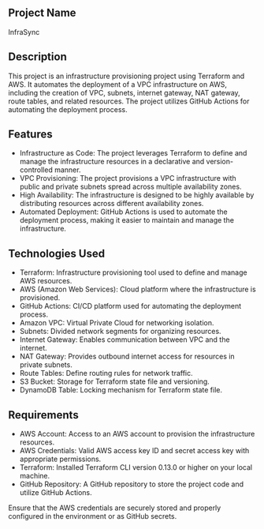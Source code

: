 ## Project Name
InfraSync

## Description

This project is an infrastructure provisioning project using Terraform and AWS. It automates the deployment of a VPC infrastructure on AWS, including the creation of VPC, subnets, internet gateway, NAT gateway, route tables, and related resources. The project utilizes GitHub Actions for automating the deployment process.

## Features

- Infrastructure as Code: The project leverages Terraform to define and manage the infrastructure resources in a declarative and version-controlled manner.
- VPC Provisioning: The project provisions a VPC infrastructure with public and private subnets spread across multiple availability zones.
- High Availability: The infrastructure is designed to be highly available by distributing resources across different availability zones.
- Automated Deployment: GitHub Actions is used to automate the deployment process, making it easier to maintain and manage the infrastructure.

## Technologies Used

- Terraform: Infrastructure provisioning tool used to define and manage AWS resources.
- AWS (Amazon Web Services): Cloud platform where the infrastructure is provisioned.
- GitHub Actions: CI/CD platform used for automating the deployment process.
- Amazon VPC: Virtual Private Cloud for networking isolation.
- Subnets: Divided network segments for organizing resources.
- Internet Gateway: Enables communication between VPC and the internet.
- NAT Gateway: Provides outbound internet access for resources in private subnets.
- Route Tables: Define routing rules for network traffic.
- S3 Bucket: Storage for Terraform state file and versioning.
- DynamoDB Table: Locking mechanism for Terraform state file.

## Requirements

- AWS Account: Access to an AWS account to provision the infrastructure resources.
- AWS Credentials: Valid AWS access key ID and secret access key with appropriate permissions.
- Terraform: Installed Terraform CLI version 0.13.0 or higher on your local machine.
- GitHub Repository: A GitHub repository to store the project code and utilize GitHub Actions.

Ensure that the AWS credentials are securely stored and properly configured in the environment or as GitHub secrets.
